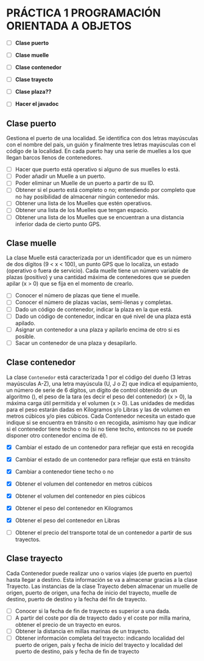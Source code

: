 # PRÁCTICA 1 PROGRAMACIÓN ORIENTADA A OBJETOS


- [ ] **Clase puerto**
- [ ] **Clase muelle**
- [ ] **Clase contenedor**
- [ ] **Clase trayecto**
- [ ] **Clase plaza??**
- [ ] **Hacer el javadoc**


## Clase puerto
Gestiona el puerto de una localidad. Se identifica con dos letras mayúsculas con el nombre del país, un guión y finalmente tres letras mayúsculas con el código de la localidad.
En cada puerto hay una serie de muelles a los que llegan barcos llenos de contenedores.

- [ ] Hacer que puerto está operativo si alguno de sus muelles lo está.
- [ ] Poder añadir un Muelle a un puerto.
- [ ] Poder eliminar un Muelle de un puerto a partir de su ID.
- [ ] Obtener si el puerto está completo o no; entendiendo por completo que no hay posibilidad de almacenar ningún contenedor más.
- [ ] Obtener una lista de los Muelles que estén operativos.
- [ ] Obtener una lista de los Muelles que tengan espacio.
- [ ] Obtener una lista de los Muelles que se encuentran a una distancia inferior dada de cierto punto GPS.

## Clase muelle
La clase Muelle está caracterizada por un identificador que es un número de dos dígitos (9 < x < 100), un punto GPS que lo localiza, un estado (operativo o fuera de servicio).
Cada muelle tiene un número variable de plazas (positivo) y una cantidad máxima de contenedores que se pueden apilar (x > 0) que se fija en el momento de crearlo.

- [ ] Conocer el número de plazas que tiene el muelle.
- [ ] Conocer el número de plazas vacías, semi-llenas y completas.
- [ ] Dado un código de contenedor, indicar la plaza en la que está.
- [ ] Dado un código de contenedor, indicar en qué nivel de una plaza está apilado.
- [ ] Asignar un contenedor a una plaza y apilarlo encima de otro si es posible.
- [ ] Sacar un contenedor de una plaza y desapilarlo.

## Clase contenedor
La clase `Contenedor` está caracterizada 1 por el código del dueño (3 letras mayúsculas A-Z), una letra mayúscula (U, J o Z) que indica el equipamiento, un número de serie de 6 dígitos, un dígito de control obtenido de un algoritmo (), el peso de la tara (es decir el peso del contenedor) (x > 0), la máxima carga útil permitida y el volumen (x > 0). Las unidades de medidas para el peso estarán dadas en Kilogramos y/o Libras y las de volumen en metros cúbicos y/o pies cúbicos. Cada Contenedor necesita un estado que indique si se encuentra en tránsito o en recogida, asimismo hay que indicar si el contenedor tiene techo o no (si no tiene techo, entonces no se puede disponer otro contenedor encima
de él).

- [x] Cambiar el estado de un contenedor para reflejar que está en recogida
- [x] Cambiar el estado de un contenedor para reflejar que está en tránsito
- [x] Cambiar a contenedor tiene techo o no
- [x] Obtener el volumen del contenedor en metros cúbicos
- [x] Obtener el volumen del contenedor en pies cúbicos
- [x] Obtener el peso del contenedor en Kilogramos
- [x] Obtener el peso del contenedor en Libras
- [ ] Obtener el precio del transporte total de un contenedor a partir de sus trayectos.


## Clase trayecto
Cada Contenedor puede realizar uno o varios viajes (de puerto en puerto) hasta llegar a destino. Esta información se va a almacenar gracias a la clase Trayecto. Las instancias de la clase Trayecto deben almacenar un muelle de origen, puerto de origen, una fecha de inicio del trayecto, muelle de destino, puerto de destino y la fecha del fin de trayecto.

- [ ] Conocer si la fecha de fin de trayecto es superior a una dada.
- [ ] A partir del coste por día de trayecto dado y el coste por milla marina, obtener el precio de un trayecto en euros.
- [ ] Obtener la distancia en millas marinas de un trayecto.
- [ ] Obtener información completa del trayecto: indicando localidad del puerto de origen, país y fecha de inicio del trayecto y localidad del puerto de destino, país y fecha de fin de trayecto
